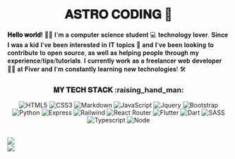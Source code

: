 <h1 align="center">𝐀𝐒𝐓𝐑𝐎 𝐂𝐎𝐃𝐈𝐍𝐆 🚀</h1>

**𝐇𝐞𝐥𝐥𝐨 𝐰𝐨𝐫𝐥𝐝!** :astronaut: 𝐈'𝐦 𝐚 𝐜𝐨𝐦𝐩𝐮𝐭𝐞𝐫 𝐬𝐜𝐢𝐞𝐧𝐜𝐞 𝐬𝐭𝐮𝐝𝐞𝐧𝐭 💻 𝐭𝐞𝐜𝐡𝐧𝐨𝐥𝐨𝐠𝐲 𝐥𝐨𝐯𝐞𝐫. 𝐒𝐢𝐧𝐜𝐞 𝐈 𝐰𝐚𝐬 𝐚 𝐤𝐢𝐝 𝐈'𝐯𝐞 𝐛𝐞𝐞𝐧 𝐢𝐧𝐭𝐞𝐫𝐞𝐬𝐭𝐞𝐝 𝐢𝐧 𝐈𝐓 𝐭𝐨𝐩𝐢𝐜𝐬 💾 𝐚𝐧𝐝 𝐈'𝐯𝐞 𝐛𝐞𝐞𝐧 𝐥𝐨𝐨𝐤𝐢𝐧𝐠 𝐭𝐨 𝐜𝐨𝐧𝐭𝐫𝐢𝐛𝐮𝐭𝐞 𝐭𝐨 𝐨𝐩𝐞𝐧 𝐬𝐨𝐮𝐫𝐜𝐞, 𝐚𝐬 𝐰𝐞𝐥𝐥 𝐚𝐬 𝐡𝐞𝐥𝐩𝐢𝐧𝐠 𝐩𝐞𝐨𝐩𝐥𝐞 𝐭𝐡𝐫𝐨𝐮𝐠𝐡 𝐦𝐲 𝐞𝐱𝐩𝐞𝐫𝐢𝐞𝐧𝐜𝐞/𝐭𝐢𝐩𝐬/𝐭𝐮𝐭𝐨𝐫𝐢𝐚𝐥𝐬. 𝐈 𝐜𝐮𝐫𝐫𝐞𝐧𝐭𝐥𝐲 𝐰𝐨𝐫𝐤 𝐚𝐬 𝐚 𝐟𝐫𝐞𝐞𝐥𝐚𝐧𝐜𝐞𝐫 𝐰𝐞𝐛 𝐝𝐞𝐯𝐞𝐥𝐨𝐩𝐞𝐫 :technologist: 𝐚𝐭 𝐅𝐢𝐯𝐞𝐫 𝐚𝐧𝐝 𝐈'𝐦 𝐜𝐨𝐧𝐬𝐭𝐚𝐧𝐭𝐥𝐲 𝐥𝐞𝐚𝐫𝐧𝐢𝐧𝐠 𝐧𝐞𝐰 𝐭𝐞𝐜𝐡𝐧𝐨𝐥𝐨𝐠𝐢𝐞𝐬! 🛠️

<div align="center">

<h3>𝐌𝐘 𝐓𝐄𝐂𝐇 𝐒𝐓𝐀𝐂𝐊 :raising_hand_man:</h3>

![HTML5](https://img.shields.io/badge/-HTML5-000000?style=for-the-badge&logo=HTML5&logoColor=FF2020)
![CSS3](https://img.shields.io/badge/-CSS3-000000?style=for-the-badge&logo=CSS3&logoColor=FF2020)
![Markdown](http://img.shields.io/badge/-Markdown-000000?style=for-the-badge&logo=Markdown&logoColor=FF2020)
![JavaScript](https://img.shields.io/badge/-JavaScript-000000?style=for-the-badge&logo=javascript&logoColor=FF2020)
![Jquery](https://img.shields.io/badge/jQuery-000000?style=for-the-badge&logo=jquery&logoColor=FF2020)
![Bootstrap](https://img.shields.io/badge/Bootstrap-000000?style=for-the-badge&logo=bootstrap&logoColor=FF2020)
![Python](https://img.shields.io/badge/Python-000000?style=for-the-badge&logo=python&logoColor=FF2020)
![Express](https://img.shields.io/badge/Express.js-000000?style=for-the-badge&logo=express&logoColor=ff2020)
![Railwind](https://img.shields.io/badge/Tailwind_CSS-000000?style=for-the-badge&logo=tailwind-css&logoColor=ff2020)
![React Router](https://img.shields.io/badge/React_Router-000000?style=for-the-badge&logo=react-router&logoColor=ff2020)
![Flutter](https://img.shields.io/badge/Flutter-000000?style=for-the-badge&logo=flutter&logoColor=ff2020)
![Dart](https://img.shields.io/badge/Dart-000000?style=for-the-badge&logo=dart&logoColor=ff2020)
![SASS](https://img.shields.io/badge/Sass-000000?style=for-the-badge&logo=sass&logoColor=ff2020)
![Typescript](https://img.shields.io/badge/TypeScript-000000?style=for-the-badge&logo=typescript&logoColor=ff2020)
![Node](https://img.shields.io/badge/Node.js-000000?style=for-the-badge&logo=node.js&logoColor=ff2020)
    
</div>

<br/>

<img src="https://github-readme-stats.vercel.app/api?username=codingastro&title_color=FF2020&text_color=FFFFFF&bg_color=1A1A1A&icon_color=FF2020&show_icons=true">
</img>

<br/>
<img src="src/img/hecho-con-amor-desde-perú.svg"></img>

